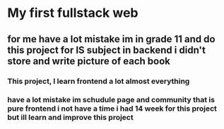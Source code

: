 # My first fullstack web 
## for me have a lot mistake im in grade 11 and do this project for IS subject in backend i didn't store and write picture of each book 

### This project, I learn frontend a lot almost everything 
### have a lot mistake im schudule page and community that is pure frontend i not have a time i had 14 week for this project but ill learn and improve this project

